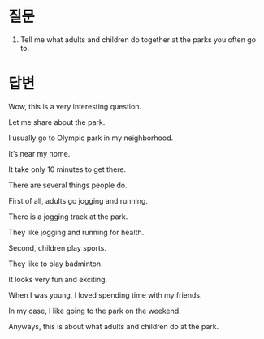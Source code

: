 # 질문

1. Tell me what adults and children do together at the parks you often go to.

# 답변

Wow, this is a very interesting question.

Let me share about the park.

I usually go to Olympic park in my neighborhood.

It’s near my home.

It take only 10 minutes to get there.

There are several things people do.

First of all, adults go jogging and running.

There is a jogging track at the park.

They like jogging and running for health.

Second, children play sports.

They like to play badminton.

It looks very fun and exciting.

When I was young, I loved spending time with my friends.

In my case, I like going to the park on the weekend.

Anyways, this is about what adults and children do at the park.